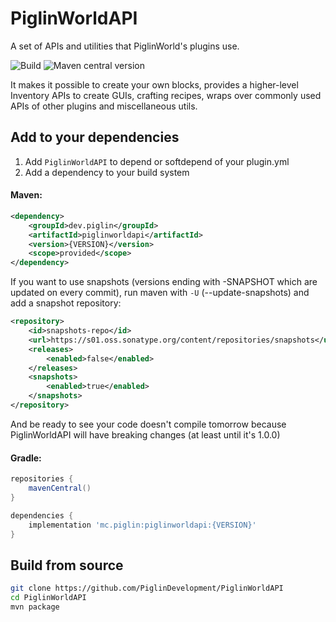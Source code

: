 # PiglinWorldAPI
A set of APIs and utilities that PiglinWorld's plugins use.

![Build](https://github.com/PiglinDevelopment/PiglinWorldAPI/actions/workflows/push.yml/badge.svg?branch=master)
![Maven central version](https://img.shields.io/maven-central/v/dev.piglin/piglinworldapi)

It makes it possible to create your own blocks, provides a higher-level Inventory APIs to create GUIs, crafting recipes, wraps over commonly used APIs of other plugins and miscellaneous utils.

## Add to your dependencies
1. Add `PiglinWorldAPI` to depend or softdepend of your plugin.yml
2. Add a dependency to your build system
#### Maven:
```xml
<dependency>
    <groupId>dev.piglin</groupId>
    <artifactId>piglinworldapi</artifactId>
    <version>{VERSION}</version>
    <scope>provided</scope>
</dependency>
```
If you want to use snapshots (versions ending with -SNAPSHOT which are updated on every commit),
run maven with `-U` (--update-snapshots) and add a snapshot repository:
```xml
<repository>
    <id>snapshots-repo</id>
    <url>https://s01.oss.sonatype.org/content/repositories/snapshots</url>
    <releases>
        <enabled>false</enabled>
    </releases>
    <snapshots>
        <enabled>true</enabled>
    </snapshots>
</repository>
```
And be ready to see your code doesn't compile tomorrow because PiglinWorldAPI will have breaking changes (at least until it's 1.0.0)
#### Gradle:
```groovy
repositories {
    mavenCentral()
}

dependencies {
    implementation 'mc.piglin:piglinworldapi:{VERSION}'
}
```

## Build from source
```sh
git clone https://github.com/PiglinDevelopment/PiglinWorldAPI
cd PiglinWorldAPI
mvn package
```
